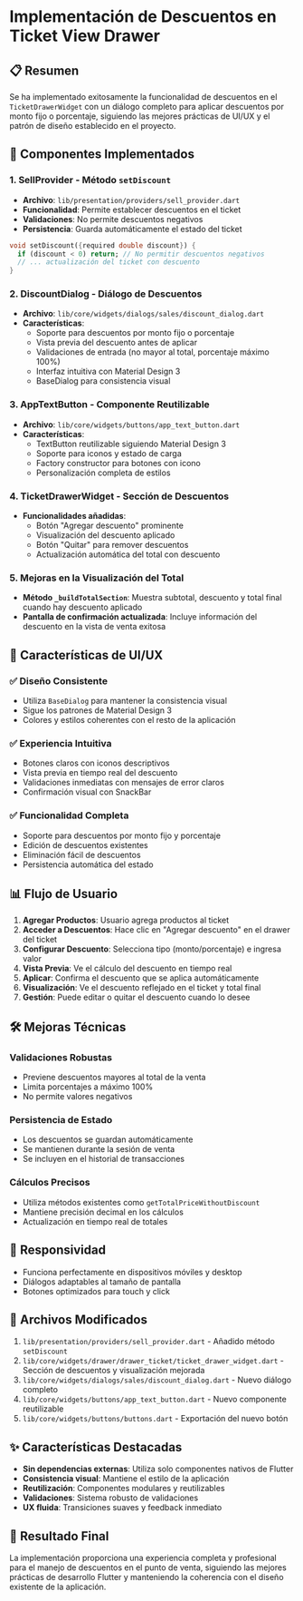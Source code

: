 # Implementación de Descuentos en Ticket View Drawer

## 📋 Resumen

Se ha implementado exitosamente la funcionalidad de descuentos en el `TicketDrawerWidget` con un diálogo completo para aplicar descuentos por monto fijo o porcentaje, siguiendo las mejores prácticas de UI/UX y el patrón de diseño establecido en el proyecto.

## 🚀 Componentes Implementados

### 1. **SellProvider - Método `setDiscount`**
- **Archivo**: `lib/presentation/providers/sell_provider.dart`
- **Funcionalidad**: Permite establecer descuentos en el ticket
- **Validaciones**: No permite descuentos negativos
- **Persistencia**: Guarda automáticamente el estado del ticket

```dart
void setDiscount({required double discount}) {
  if (discount < 0) return; // No permitir descuentos negativos
  // ... actualización del ticket con descuento
}
```

### 2. **DiscountDialog - Diálogo de Descuentos**
- **Archivo**: `lib/core/widgets/dialogs/sales/discount_dialog.dart`
- **Características**:
  - Soporte para descuentos por monto fijo o porcentaje
  - Vista previa del descuento antes de aplicar
  - Validaciones de entrada (no mayor al total, porcentaje máximo 100%)
  - Interfaz intuitiva con Material Design 3
  - BaseDialog para consistencia visual

### 3. **AppTextButton - Componente Reutilizable**
- **Archivo**: `lib/core/widgets/buttons/app_text_button.dart`
- **Características**:
  - TextButton reutilizable siguiendo Material Design 3
  - Soporte para iconos y estado de carga
  - Factory constructor para botones con icono
  - Personalización completa de estilos

### 4. **TicketDrawerWidget - Sección de Descuentos**
- **Funcionalidades añadidas**:
  - Botón "Agregar descuento" prominente
  - Visualización del descuento aplicado
  - Botón "Quitar" para remover descuentos
  - Actualización automática del total con descuento

### 5. **Mejoras en la Visualización del Total**
- **Método `_buildTotalSection`**: Muestra subtotal, descuento y total final cuando hay descuento aplicado
- **Pantalla de confirmación actualizada**: Incluye información del descuento en la vista de venta exitosa

## 🎨 Características de UI/UX

### ✅ **Diseño Consistente**
- Utiliza `BaseDialog` para mantener la consistencia visual
- Sigue los patrones de Material Design 3
- Colores y estilos coherentes con el resto de la aplicación

### ✅ **Experiencia Intuitiva**
- Botones claros con iconos descriptivos
- Vista previa en tiempo real del descuento
- Validaciones inmediatas con mensajes de error claros
- Confirmación visual con SnackBar

### ✅ **Funcionalidad Completa**
- Soporte para descuentos por monto fijo y porcentaje
- Edición de descuentos existentes
- Eliminación fácil de descuentos
- Persistencia automática del estado

## 📊 Flujo de Usuario

1. **Agregar Productos**: Usuario agrega productos al ticket
2. **Acceder a Descuentos**: Hace clic en "Agregar descuento" en el drawer del ticket
3. **Configurar Descuento**: Selecciona tipo (monto/porcentaje) e ingresa valor
4. **Vista Previa**: Ve el cálculo del descuento en tiempo real
5. **Aplicar**: Confirma el descuento que se aplica automáticamente
6. **Visualización**: Ve el descuento reflejado en el ticket y total final
7. **Gestión**: Puede editar o quitar el descuento cuando lo desee

## 🛠️ Mejoras Técnicas

### **Validaciones Robustas**
- Previene descuentos mayores al total de la venta
- Limita porcentajes a máximo 100%
- No permite valores negativos

### **Persistencia de Estado**
- Los descuentos se guardan automáticamente
- Se mantienen durante la sesión de venta
- Se incluyen en el historial de transacciones

### **Cálculos Precisos**
- Utiliza métodos existentes como `getTotalPriceWithoutDiscount`
- Mantiene precisión decimal en los cálculos
- Actualización en tiempo real de totales

## 📱 Responsividad

- Funciona perfectamente en dispositivos móviles y desktop
- Diálogos adaptables al tamaño de pantalla
- Botones optimizados para touch y click

## 🔧 Archivos Modificados

1. `lib/presentation/providers/sell_provider.dart` - Añadido método `setDiscount`
2. `lib/core/widgets/drawer/drawer_ticket/ticket_drawer_widget.dart` - Sección de descuentos y visualización mejorada
3. `lib/core/widgets/dialogs/sales/discount_dialog.dart` - Nuevo diálogo completo
4. `lib/core/widgets/buttons/app_text_button.dart` - Nuevo componente reutilizable
5. `lib/core/widgets/buttons/buttons.dart` - Exportación del nuevo botón

## ✨ Características Destacadas

- **Sin dependencias externas**: Utiliza solo componentes nativos de Flutter
- **Consistencia visual**: Mantiene el estilo de la aplicación
- **Reutilización**: Componentes modulares y reutilizables
- **Validaciones**: Sistema robusto de validaciones
- **UX fluida**: Transiciones suaves y feedback inmediato

## 🎯 Resultado Final

La implementación proporciona una experiencia completa y profesional para el manejo de descuentos en el punto de venta, siguiendo las mejores prácticas de desarrollo Flutter y manteniendo la coherencia con el diseño existente de la aplicación.
